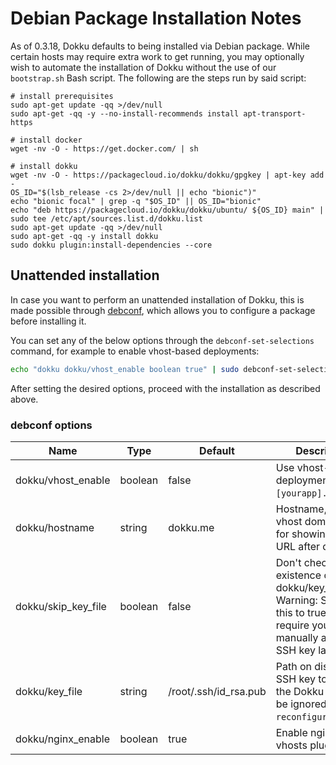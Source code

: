 # Debian Package Installation Notes

As of 0.3.18, Dokku defaults to being installed via Debian package. While certain hosts may require extra work to get running, you may optionally wish to automate the installation of Dokku without the use of our `bootstrap.sh` Bash script. The following are the steps run by said script:

```shell
# install prerequisites
sudo apt-get update -qq >/dev/null
sudo apt-get -qq -y --no-install-recommends install apt-transport-https

# install docker
wget -nv -O - https://get.docker.com/ | sh

# install dokku
wget -nv -O - https://packagecloud.io/dokku/dokku/gpgkey | apt-key add -
OS_ID="$(lsb_release -cs 2>/dev/null || echo "bionic")"
echo "bionic focal" | grep -q "$OS_ID" || OS_ID="bionic"
echo "deb https://packagecloud.io/dokku/dokku/ubuntu/ ${OS_ID} main" | sudo tee /etc/apt/sources.list.d/dokku.list
sudo apt-get update -qq >/dev/null
sudo apt-get -qq -y install dokku
sudo dokku plugin:install-dependencies --core
```

## Unattended installation

In case you want to perform an unattended installation of Dokku, this is made possible through [debconf](https://en.wikipedia.org/wiki/Debconf_%28software_package%29), which allows you to configure a package before installing it.

You can set any of the below options through the `debconf-set-selections` command, for example to enable vhost-based deployments:

```bash
echo "dokku dokku/vhost_enable boolean true" | sudo debconf-set-selections
```

After setting the desired options, proceed with the installation as described above.

### debconf options

| Name               | Type    | Default               | Description                                                              |
| ------------------ | ------- | --------------------- | ------------------------------------------------------------------------ |
| dokku/vhost_enable | boolean | false                 | Use vhost-based deployments (e.g. `[yourapp].dokku.me`)                        |
| dokku/hostname     | string  | dokku.me              | Hostname, used as vhost domain and for showing app URL after deploy      |
| dokku/skip_key_file| boolean | false                 | Don't check for the existence of the dokku/key_file. Warning: Setting this to true, will require you to manually add an SSH key later on. |
| dokku/key_file     | string  | /root/.ssh/id_rsa.pub | Path on disk to an SSH key to add to the Dokku user (Will be ignored on `dpkg-reconfigure`) |
| dokku/nginx_enable | boolean | true                  | Enable nginx-vhosts plugin |
